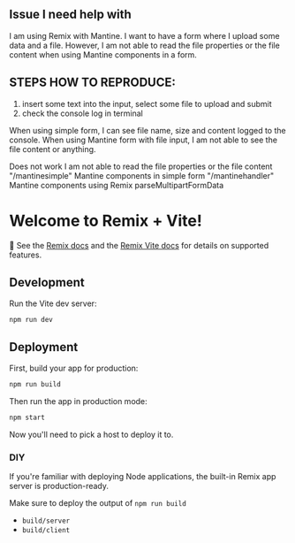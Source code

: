 ## Issue I need help with

I am using Remix with Mantine. I want to have a form where I upload some data and a file. However, I am not able to read the file properties or the file content when using Mantine components in a form.

## STEPS HOW TO REPRODUCE:

1. insert some text into the input, select some file to upload and submit
2. check the console log in terminal
      
When using simple form, I can see file name, size and content logged to the console.
When using Mantine form with file input, I am not able to see the file content or anything.
      
Does not work
I am not able to read the file properties or the file content
"/mantinesimple" Mantine components in simple form
"/mantinehandler" Mantine components using Remix parseMultipartFormData

# Welcome to Remix + Vite!

📖 See the [Remix docs](https://remix.run/docs) and the [Remix Vite docs](https://remix.run/docs/en/main/future/vite) for details on supported features.

## Development

Run the Vite dev server:

```shellscript
npm run dev
```

## Deployment

First, build your app for production:

```sh
npm run build
```

Then run the app in production mode:

```sh
npm start
```

Now you'll need to pick a host to deploy it to.

### DIY

If you're familiar with deploying Node applications, the built-in Remix app server is production-ready.

Make sure to deploy the output of `npm run build`

- `build/server`
- `build/client`
